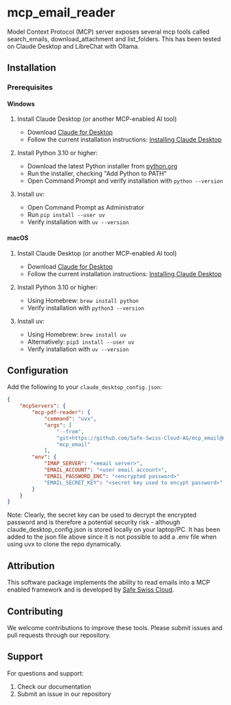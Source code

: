 # mcp_email_reader
Model Context Protocol (MCP) server exposes several mcp tools called search_emails, download_attachment and list_folders. This has been tested on Claude Desktop and LibreChat with Ollama.

## Installation

### Prerequisites

#### Windows
1. Install Claude Desktop (or another MCP-enabled AI tool)
   - Download [Claude for Desktop](https://claude.ai/download) 
   - Follow the current installation instructions: [Installing Claude Desktop](https://support.anthropic.com/en/articles/10065433-installing-claude-for-desktop)
     
2. Install Python 3.10 or higher:
   - Download the latest Python installer from [python.org](https://python.org)
   - Run the installer, checking "Add Python to PATH"
   - Open Command Prompt and verify installation with `python --version`

3. Install uv:
   - Open Command Prompt as Administrator
   - Run `pip install --user uv`
   - Verify installation with `uv --version`

#### macOS
1. Install Claude Desktop (or another MCP-enabled AI tool)
   - Download [Claude for Desktop](https://claude.ai/download) 
   - Follow the current installation instructions: [Installing Claude Desktop](https://support.anthropic.com/en/articles/10065433-installing-claude-for-desktop)
     
2. Install Python 3.10 or higher:
   - Using Homebrew: `brew install python`
   - Verify installation with `python3 --version`

3. Install uv:
   - Using Homebrew: `brew install uv`
   - Alternatively: `pip3 install --user uv`
   - Verify installation with `uv --version`

## Configuration

Add the following to your `claude_desktop_config.json`:

```json
{
    "mcpServers": {
        "mcp-pdf-reader": {
            "command": "uvx",
            "args": [
                "--from",
                "git+https://github.com/Safe-Swiss-Cloud-AG/mcp_email@main",
                "mcp_email"
            ],
        "env": {
            "IMAP_SERVER": "<email server>",
            "EMAIL_ACCOUNT": "<user email account>",
            "EMAIL_PASSWORD_ENC": "<encrypted password>"
            "EMAIL_SECRET_KEY": "<secret key used to encypt password>"
        }
    }
}
```
Note: Clearly, the secret key can be used to decrypt the encrypted password and is therefore a potential security risk - although claude_desktop_config.json is stored locally on your laptop/PC. It has been added to the json file above since it is not possible to add a .env file when using uvx to clone the repo dynamically.

## Attribution

This software package implements the ability to read emails into a MCP enabled framework and is developed by [Safe Swiss Cloud](https://safeswisscloud.com). 


## Contributing

We welcome contributions to improve these tools. Please submit issues and pull requests through our repository.

## Support

For questions and support:
1. Check our documentation
2. Submit an issue in our repository

